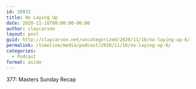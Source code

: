 ```yaml
---
id: 20932
title: No Laying Up
date: 2020-11-16T00:00:00-06:00
author: claycarson
layout: post
guid: http://claycarson.net/uncategorized/2020/11/16/no-laying-up-6/
permalink: /timeline/media/podcast/2020/11/16/no-laying-up-6/
categories:
  - Podcast
format: aside
---
```

<div class="media-details">377: Masters Sunday Recap</div>

<div class="media-creator"></div>

<div class="media-rating"></div>